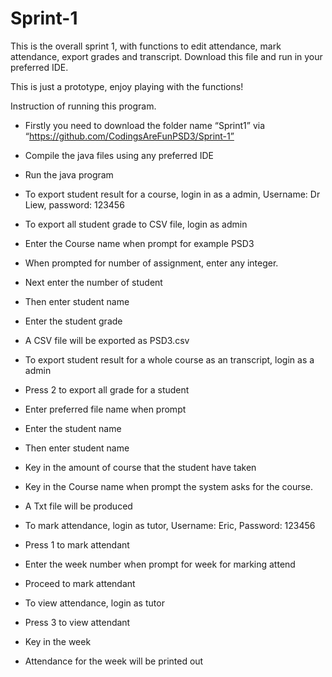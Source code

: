 Sprint-1
========
This is the overall sprint 1, with functions to edit attendance, mark attendance, export grades and transcript. Download this file and run in your preferred IDE.

This is just a prototype, enjoy playing with the functions! 

Instruction of running this program.

-	Firstly you need to download the folder name “Sprint1” via “https://github.com/CodingsAreFunPSD3/Sprint-1”
-	Compile the java files using any preferred IDE
-	Run the java program
-	To export student  result for a course, login in as a admin, Username: Dr Liew, password: 123456

- To export all student grade to CSV file, login as admin
-	Enter the Course name when prompt for example PSD3
-	When prompted for number of assignment, enter any integer.
-	Next enter the number of student
-	Then enter student name
-	Enter the student grade
-	A CSV file will be exported as PSD3.csv

-	To export student result for a whole course as an transcript, login as a admin
-	Press 2 to export all grade for a student
-	Enter preferred file name when prompt
-	Enter the student name
-	Then enter student name
-	Key in the amount of course that the student have taken
-	Key in the Course name when prompt the system asks for the course.
-	A Txt file will be produced

-	To mark attendance, login as tutor, Username: Eric, Password: 123456
-	Press 1 to mark attendant
-	Enter the week number when prompt for week for marking attend
-	Proceed to mark attendant
-	To view attendance, login as tutor
-	Press 3 to view attendant
-	Key in the week
-	Attendance for the week will be printed out
